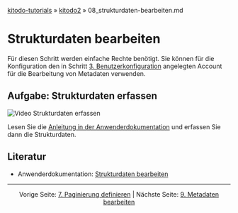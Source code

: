 [kitodo-tutorials](../README.md) » [kitodo2](README.md) » 08_strukturdaten-bearbeiten.md

# Strukturdaten bearbeiten

Für diesen Schritt werden einfache Rechte benötigt. Sie können für die Konfiguration den in Schritt [3. Benutzerkonfiguration](03_benutzerkonfiguration.md) angelegten Account für die Bearbeitung von Metadaten verwenden.

## Aufgabe: Strukturdaten erfassen

![Video Strukturdaten erfassen](/home/felix/kitodo/kitodo2/gif/08_strukturdaten.gif)

Lesen Sie die [Anleitung in der Anwenderdokumentation](https://github.com/kitodo/kitodo-production/wiki/Strukturdaten-bearbeiten) und erfassen Sie dann die Strukturdaten.

## Literatur

* Anwenderdokumentation: [Strukturdaten bearbeiten](https://github.com/kitodo/kitodo-production/wiki/Strukturdaten-bearbeiten)




------

<p align="center">Vorige Seite: <a href="07_paginierung-definieren.md">7. Paginierung definieren</a> | Nächste Seite: <a href="09_metadaten-bearbeiten.md">9. Metadaten bearbeiten</a></p>
